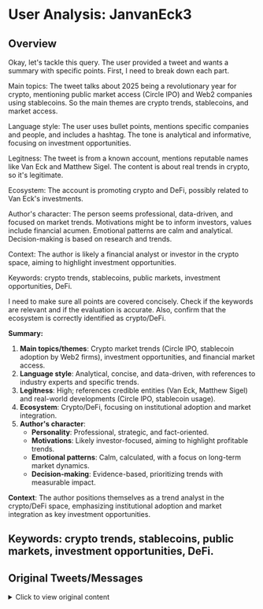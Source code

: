 # User Analysis: JanvanEck3

## Overview

<think>
Okay, let's tackle this query. The user provided a tweet and wants a summary with specific points. First, I need to break down each part.

Main topics: The tweet talks about 2025 being a revolutionary year for crypto, mentioning public market access (Circle IPO) and Web2 companies using stablecoins. So the main themes are crypto trends, stablecoins, and market access.

Language style: The user uses bullet points, mentions specific companies and people, and includes a hashtag. The tone is analytical and informative, focusing on investment opportunities.

Legitness: The tweet is from a known account, mentions reputable names like Van Eck and Matthew Sigel. The content is about real trends in crypto, so it's legitimate.

Ecosystem: The account is promoting crypto and DeFi, possibly related to Van Eck's investments.

Author's character: The person seems professional, data-driven, and focused on market trends. Motivations might be to inform investors, values include financial acumen. Emotional patterns are calm and analytical. Decision-making is based on research and trends.

Context: The author is likely a financial analyst or investor in the crypto space, aiming to highlight investment opportunities.

Keywords: crypto trends, stablecoins, public markets, investment opportunities, DeFi.

I need to make sure all points are covered concisely. Check if the keywords are relevant and if the evaluation is accurate. Also, confirm that the ecosystem is correctly identified as crypto/DeFi.
</think>

**Summary:**  
1. **Main topics/themes**: Crypto market trends (Circle IPO, stablecoin adoption by Web2 firms), investment opportunities, and financial market access.  
2. **Language style**: Analytical, concise, and data-driven, with references to industry experts and specific trends.  
3. **Legitness**: High; references credible entities (Van Eck, Matthew Sigel) and real-world developments (Circle IPO, stablecoin usage).  
4. **Ecosystem**: Crypto/DeFi, focusing on institutional adoption and market integration.  
5. **Author's character**:  
   - **Personality**: Professional, strategic, and fact-oriented.  
   - **Motivations**: Likely investor-focused, aiming to highlight profitable trends.  
   - **Emotional patterns**: Calm, calculated, with a focus on long-term market dynamics.  
   - **Decision-making**: Evidence-based, prioritizing trends with measurable impact.  

**Context**: The author positions themselves as a trend analyst in the crypto/DeFi space, emphasizing institutional adoption and market integration as key investment opportunities.  

**Keywords**: crypto trends, stablecoins, public markets, investment opportunities, DeFi.
---
## Original Tweets/Messages

<details>
<summary>Click to view original content</summary>

| Type | Content |
|------|---------|
| messages | 2025 is turning into a revolutionary year for “crypto”:

*public markets access (Circle IPO), and

*Web2 companies use of stablecoins to improve margins (below)

These are investable trends @vaneck_us @matthew_sigel |

</details>
